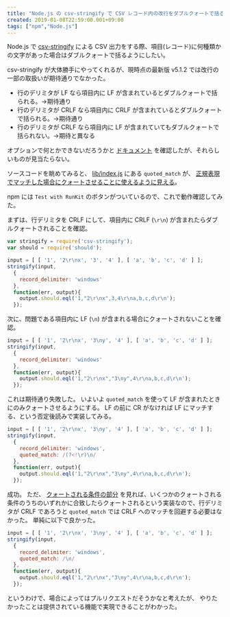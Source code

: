 ```yaml
---
title: "Node.js の csv-stringify で CSV レコード内の改行をダブルクォートで括る"
created: 2019-01-08T22:59:00.001+09:00
tags: ["npm","Node.js"]
---
```

Node.js で [csv-stringify](https://www.npmjs.com/package/csv-stringify) による CSV 出力をする際、項目(レコード)に何種類かの文字があった場合はダブルクォートで括るようにしたい。

csv-stringify が大体勝手にやってくれるが、現時点の最新版 v5.1.2 では改行の一部の取扱いが期待通りでなかった。

- 行のデリミタが LF なら項目内に LF が含まれているとダブルクォートで括られる。→期待通り
- 行のデリミタが CRLF なら項目内に CRLF が含まれているとダブルクォートで括られる。→期待通り
- 行のデリミタが CRLF なら項目内に LF が含まれていてもダブルクォートで括られない。→期待と異なる
<!--more-->

オプションで何とかできないだろうかと [ドキュメント](https://csv.js.org/stringify/options/) を確認したが、それらしいものが見当たらない。

ソースコードを眺めてみると、 [lib/index.js](https://github.com/adaltas/node-csv-stringify/blob/v5.1.2/lib/index.js) にある `quoted_match` が、 [正規表現でマッチした場合にクォートさせることに使えるように見える](https://github.com/adaltas/node-csv-stringify/blob/v5.1.2/lib/index.js#L395)。

npm には `Test with RunKit` のボタンがついているので、これで動作確認してみた。

まずは、行デリミタを CRLF にして、項目内に CRLF (`\r\n`) が含まれたらダブルクォートされることを確認。

```js
var stringify = require('csv-stringify');
var should = require('should');

input = [ [ '1', '2\r\nx', '3', '4' ], [ 'a', 'b', 'c', 'd' ] ];
stringify(input,
  {
    record_delimiter: 'windows'
  },
  function(err, output){
    output.should.eql('1,"2\r\nx",3,4\r\na,b,c,d\r\n');
  });
```

次に、問題である項目内に LF (`\n`) が含まれる場合にクォートされないことを確認。

```js
input = [ [ '1', '2\r\nx', '3\ny', '4' ], [ 'a', 'b', 'c', 'd' ] ];
stringify(input,
  {
    record_delimiter: 'windows'
  },
  function(err, output){
    output.should.eql('1,"2\r\nx","3\ny",4\r\na,b,c,d\r\n');
  });
```

これは期待通り失敗した。
いよいよ `quoted_match` を使って LF が含まれたときにのみクォートさせるようにする。
LF の前に CR がなければ LF にマッチする、という否定後読みで実装してみる。

```js
input = [ [ '1', '2\r\nx', '3\ny', '4' ], [ 'a', 'b', 'c', 'd' ] ];
stringify(input,
  {
    record_delimiter: 'windows',
    quoted_match: /(?<!\r)\n/
  },
  function(err, output){
    output.should.eql('1,"2\r\nx","3\ny",4\r\na,b,c,d\r\n');
  });
```

成功。
ただ、 [クォートされる条件の部分](https://github.com/adaltas/node-csv-stringify/blob/v5.1.2/lib/index.js#L399) を見れば、いくつかのクォートされる条件のうちのいずれかに合致したらクォートされるという実装なので、行デリミタが CRLF であろうと `quoted_match` では CRLF へのマッチを回避する必要はなかった。
単純に以下で良かった。

```js
input = [ [ '1', '2\r\nx', '3\ny', '4' ], [ 'a', 'b', 'c', 'd' ] ];
stringify(input,
  {
    record_delimiter: 'windows',
    quoted_match: /\n/
  },
  function(err, output){
    output.should.eql('1,"2\r\nx","3\ny",4\r\na,b,c,d\r\n');
  });
```

というわけで、場合によってはプルリクエストだそうかなと考えたが、
やりたかったことは提供されている機能で実現できることがわかった。
